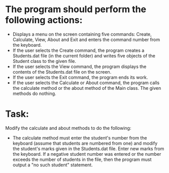 
# The program should perform the following actions:
* Displays a menu on the screen containing five commands: Create, Calculate, View, About and Exit and enters the command number from the keyboard.
* If the user selects the Create command, the program creates a Students.dat file (in the current folder) and writes five objects of the Student class to the given file.
* If the user selects the View command, the program displays the contents of the Students.dat file on the screen.
* If the user selects the Exit command, the program ends its work.
* If the user selects the Calculate or About command, the program calls the calculate method or the about method of the Main class. The given methods do nothing.

# Task:
Modify the calculate and about methods to do the following:
* The calculate method must enter the student's number from the keyboard (assume that students are numbered from one) and modify the student's marks given in the Students.dat file. Enter new marks from the keyboard. If a negative student number was entered or the number exceeds the number of students in the file, then the program must output a "no such student" statement.
